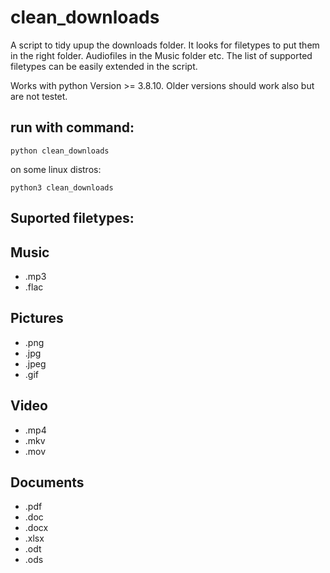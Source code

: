 # clean_downloads
A script  to tidy upup the downloads folder. It looks for filetypes to put them in the right folder. Audiofiles in the Music folder etc. The list of supported filetypes can be easily extended in the script. 

Works with python Version >= 3.8.10.
Older versions should work also but are not testet.

## run with command:
    python clean_downloads

on some linux distros:
    
    python3 clean_downloads


## Suported filetypes:

## Music
- .mp3 
- .flac

## Pictures

- .png
- .jpg
- .jpeg
- .gif

## Video
- .mp4
- .mkv
- .mov

## Documents

- .pdf
- .doc
- .docx
- .xlsx
- .odt
- .ods
